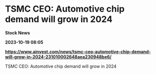 # TSMC CEO: Automotive chip demand will grow in 2024
**Stock News**

**2023-10-19 08:05**

**https://www.ainvest.com/news/tsmc-ceo-automotive-chip-demand-will-grow-in-2024-231010002648aea230948be6/**

TSMC CEO: Automotive chip demand will grow in 2024
